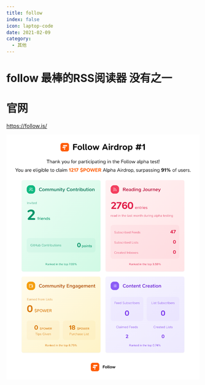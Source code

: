 ```yaml
---
title: follow
index: false
icon: laptop-code
date: 2021-02-09
category:
  - 其他
---
```


# follow 最棒的RSS阅读器 没有之一

# 官网

https://follow.is/

![follow-summary.png](follow-summary.png)
